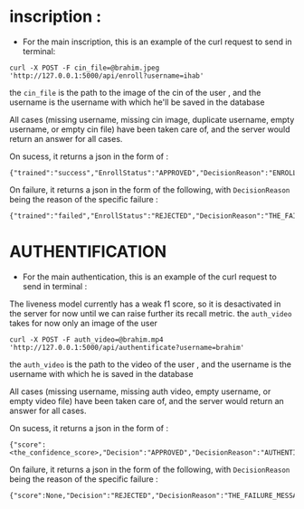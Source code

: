 
# inscription :
- For the main inscription, this is an example of the curl request to send in terminal:
```
curl -X POST -F cin_file=@brahim.jpeg 'http://127.0.0.1:5000/api/enroll?username=ihab'
```
the `cin_file` is the path to the image of the cin of the user , and the username is the username with which he'll be saved in the database

All cases (missing username, missing cin image, duplicate username, empty username, or empty cin file) have been taken care of, and the server would return an answer for all cases.

On sucess, it returns a json in the form of :

```
{"trained":"success","EnrollStatus":"APPROVED","DecisionReason":"ENROLLED_AS_USER"}
```

On failure, it returns a json in the form of the following, with `DecisionReason` being the reason of the specific failure :

```
{"trained":"failed","EnrollStatus":"REJECTED","DecisionReason":"THE_FAILURE_MESSAGE"}
```


# AUTHENTIFICATION

- For the main authentication, this is an example of the curl request to send in terminal :

The liveness model currently has a weak f1 score, so it is desactivated in the server for now until we can raise further its recall metric. the `auth_video` takes for now only an image of the user

```
curl -X POST -F auth_video=@brahim.mp4 'http://127.0.0.1:5000/api/authentificate?username=brahim'
```

the `auth_video` is the path to the video of the user , and the username is the username with which he is saved in the database

All cases (missing username, missing auth video, empty username, or empty video file) have been taken care of, and the server would return an answer for all cases.


On sucess, it returns a json in the form of :

```
{"score":<the_confidence_score>,"Decision":"APPROVED","DecisionReason":"AUTHENTIFICATION_SUCCESS"}
```

On failure, it returns a json in the form of the following, with `DecisionReason` being the reason of the specific failure :

```
{"score":None,"Decision":"REJECTED","DecisionReason":"THE_FAILURE_MESSAGE"}
```
